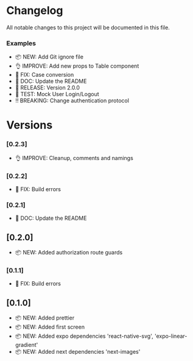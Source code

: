 # Changelog

All notable changes to this project will be documented in this file.

### Examples

- 📦 NEW: Add Git ignore file
- 👌 IMPROVE: Add new props to Table component
- 🐛 FIX: Case conversion
- 📖 DOC: Update the README
- 🚀 RELEASE: Version 2.0.0
- 🤖 TEST: Mock User Login/Logout
- ‼️ BREAKING: Change authentication protocol

# Versions

### [0.2.3]

- 👌 IMPROVE: Cleanup, comments and namings

### [0.2.2]

- 🐛 FIX: Build errors

### [0.2.1]

- 📖 DOC: Update the README

## [0.2.0]

- 📦 NEW: Added authorization route guards

### [0.1.1]

- 🐛 FIX: Build errors

## [0.1.0]

- 📦 NEW: Added prettier
- 📦 NEW: Added first screen
- 📦 NEW: Added expo dependencies 'react-native-svg', 'expo-linear-gradient'
- 📦 NEW: Added next dependencies 'next-images'

